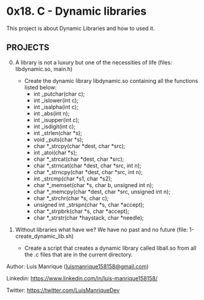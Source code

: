 # 0x18. C - Dynamic libraries
This project is about Dynamic Libraries and how to used it.

## PROJECTS
0. A library is not a luxury but one of the necessities of life (files: libdynamic.so, main.h)
	- Create the dynamic library libdynamic.so containing all the functions listed below:
		- int _putchar(char c);
		- int _islower(int c);
		- int _isalpha(int c);
		- int _abs(int n);
		- int _isupper(int c);
		- int _isdigit(int c);
		- int _strlen(char *s);
		- void _puts(char *s);
		- char *_strcpy(char *dest, char *src);
		- int _atoi(char *s);
		- char *_strcat(char *dest, char *src);
		- char *_strncat(char *dest, char *src, int n);
		- char *_strncpy(char *dest, char *src, int n);
		- int _strcmp(char *s1, char *s2);
		- char *_memset(char *s, char b, unsigned int n);
		- char *_memcpy(char *dest, char *src, unsigned int n);
		- char *_strchr(char *s, char c);
		- unsigned int _strspn(char *s, char *accept);
		- char *_strpbrk(char *s, char *accept);
		- char *_strstr(char *haystack, char *needle);

1. Without libraries what have we? We have no past and no future (file: 1-create_dynamic_lib.sh)
	- Create a script that creates a dynamic library called liball.so from all the .c files that are in the current directory.


Author: Luis Manrique (luismanrique158158@gmail.com)

Linkedin: https://www.linkedin.com/in/luis-manrique158158/

Twitter: https://twitter.com/LuisManriqueDev

